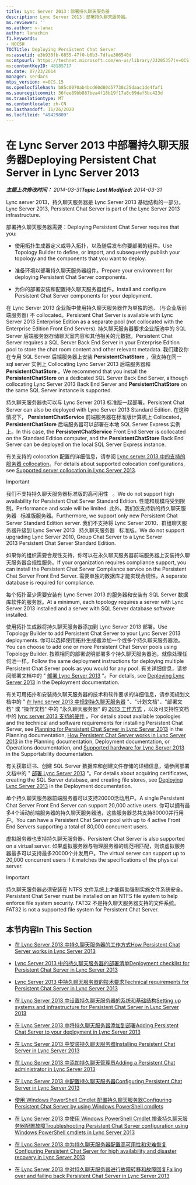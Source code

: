```yaml
---
title: Lync Server 2013：部署持久聊天服务器
description: Lync Server 2013：部署持久聊天服务器。
ms.reviewer: ''
ms.author: v-lanac
author: lanachin
f1.keywords:
- NOCSH
TOCTitle: Deploying Persistent Chat Server
ms:assetid: e3b930fb-6855-47f0-b6b3-7dfae386540d
ms:mtpsurl: https://technet.microsoft.com/en-us/library/JJ205357(v=OCS.15)
ms:contentKeyID: 48185717
ms.date: 07/23/2014
manager: serdars
mtps_version: v=OCS.15
ms.openlocfilehash: b85c0070ab4bcd60d80d57738c25daac1de4faf1
ms.sourcegitcommit: 36fee89bb887bea4f18b19f17a8c69daf5bc423d
ms.translationtype: MT
ms.contentlocale: zh-CN
ms.lasthandoff: 11/26/2020
ms.locfileid: "49429809"
---
```

# <a name="deploying-persistent-chat-server-in-lync-server-2013"></a><span data-ttu-id="29bbb-103">在 Lync Server 2013 中部署持久聊天服务器</span><span class="sxs-lookup"><span data-stu-id="29bbb-103">Deploying Persistent Chat Server in Lync Server 2013</span></span>

<div data-xmlns="http://www.w3.org/1999/xhtml">

<div class="topic" data-xmlns="http://www.w3.org/1999/xhtml" data-msxsl="urn:schemas-microsoft-com:xslt" data-cs="https://msdn.microsoft.com/">

<div data-asp="https://msdn2.microsoft.com/asp">



</div>

<div id="mainSection">

<div id="mainBody"><span data-ttu-id="29bbb-104">

<span> </span></span><span class="sxs-lookup"><span data-stu-id="29bbb-104">

<span> </span></span></span>

<span data-ttu-id="29bbb-105">_**主题上次修改时间：** 2014-03-31_</span><span class="sxs-lookup"><span data-stu-id="29bbb-105">_**Topic Last Modified:** 2014-03-31_</span></span>

<span data-ttu-id="29bbb-106">Lync server 2013，持久聊天服务器是 Lync Server 2013 基础结构的一部分。</span><span class="sxs-lookup"><span data-stu-id="29bbb-106">Lync Server 2013, Persistent Chat Server is part of the Lync Server 2013 infrastructure.</span></span>

<span data-ttu-id="29bbb-107">部署持久聊天服务器需要：</span><span class="sxs-lookup"><span data-stu-id="29bbb-107">Deploying Persistent Chat Server requires that you:</span></span>

  - <span data-ttu-id="29bbb-108">使用拓扑生成器定义或导入拓扑，以及随后发布你要部署的组件。</span><span class="sxs-lookup"><span data-stu-id="29bbb-108">Use Topology Builder to define, or import, and subsequently publish your topology and the components that you want to deploy.</span></span>

  - <span data-ttu-id="29bbb-109">准备环境以部署持久聊天服务器组件。</span><span class="sxs-lookup"><span data-stu-id="29bbb-109">Prepare your environment for deploying Persistent Chat Server components.</span></span>

  - <span data-ttu-id="29bbb-110">为你的部署安装和配置持久聊天服务器组件。</span><span class="sxs-lookup"><span data-stu-id="29bbb-110">Install and configure Persistent Chat Server components for your deployment.</span></span>

<span data-ttu-id="29bbb-111">在 Lync Server 2013 企业版中使用持久聊天服务器作为单独的池， (与企业版前端服务器) 不 collocated。</span><span class="sxs-lookup"><span data-stu-id="29bbb-111">Persistent Chat Server is available with Lync Server 2013 Enterprise Edition as a separate pool (not collocated with the Enterprise Edition Front End Servers).</span></span> <span data-ttu-id="29bbb-112">持久聊天服务器要求企业版池中的 SQL Server 后端服务器存储聊天室内容和其他相关的元数据。</span><span class="sxs-lookup"><span data-stu-id="29bbb-112">Persistent Chat Server requires a SQL Server Back End Server in your Enterprise Edition pool to store the chat room content and other relevant metadata.</span></span> <span data-ttu-id="29bbb-113">我们建议你在专用 SQL Server 后端服务器上安装 **PersistentChatStore** ，但支持在同一 sql server 实例上 Collocating Lync Server 2013 后端服务器和 **PersistentChatStore** 。</span><span class="sxs-lookup"><span data-stu-id="29bbb-113">We recommend that you install the **PersistentChatStore** on a dedicated SQL Server Back End Server, although collocating Lync Server 2013 Back End Server and **PersistentChatStore** on the same SQL Server instance is supported.</span></span>

<span data-ttu-id="29bbb-114">持久聊天服务器也可以与 Lync Server 2013 标准版一起部署。</span><span class="sxs-lookup"><span data-stu-id="29bbb-114">Persistent Chat Server can also be deployed with Lync Server 2013 Standard Edition.</span></span> <span data-ttu-id="29bbb-115">在这种情况下， **PersistentChatService** 前端服务器在标准版计算机上 Collocated， **PersistentChatStore** 后端服务器可以部署在本地 SQL Server Express 实例上。</span><span class="sxs-lookup"><span data-stu-id="29bbb-115">In this case, the **PersistentChatService** Front End Server is collocated on the Standard Edition computer, and the **PersistentChatStore** Back End Server can be deployed on the local SQL Server Express instance.</span></span>

<span data-ttu-id="29bbb-116">有关支持的 colocation 配置的详细信息，请参阅 [Lync server 2013 中的支持的服务器 collocation](lync-server-2013-supported-server-collocation.md)。</span><span class="sxs-lookup"><span data-stu-id="29bbb-116">For details about supported colocation configurations, see [Supported server collocation in Lync Server 2013](lync-server-2013-supported-server-collocation.md).</span></span>

<div>


> [!IMPORTANT]  
> <span data-ttu-id="29bbb-117">我们不支持持久聊天服务器标准版的高可用性 &nbsp; 。</span><span class="sxs-lookup"><span data-stu-id="29bbb-117">We do not support high availability for Persistent Chat Server&nbsp;Standard Edition.</span></span> <span data-ttu-id="29bbb-118">性能和规模将受到限制。</span><span class="sxs-lookup"><span data-stu-id="29bbb-118">Performance and scale will be limited.</span></span> <span data-ttu-id="29bbb-119">此外，我们仅支持新的持久聊天服务器 &nbsp; 标准版服务器。</span><span class="sxs-lookup"><span data-stu-id="29bbb-119">Furthermore, we support only new Persistent Chat Server&nbsp;Standard Edition server.</span></span> <span data-ttu-id="29bbb-120">我们不支持将 Lync Server 2010、群组聊天服务器升级到 Lync Server 2013 &nbsp; 持久聊天服务器 &nbsp; 标准版。</span><span class="sxs-lookup"><span data-stu-id="29bbb-120">We do not support upgrading Lync Server 2010, Group Chat Server to a Lync Server 2013&nbsp;Persistent Chat Server&nbsp;Standard Edition.</span></span>



</div>

<span data-ttu-id="29bbb-121">如果你的组织需要合规性支持，你可以在永久聊天服务器前端服务器上安装持久聊天服务器合规性服务。</span><span class="sxs-lookup"><span data-stu-id="29bbb-121">If your organization requires compliance support, you can install the Persistent Chat Server Compliance service on the Persistent Chat Server Front End Server.</span></span> <span data-ttu-id="29bbb-122">需要单独的数据库才能实现合规性。</span><span class="sxs-lookup"><span data-stu-id="29bbb-122">A separate database is required for compliance.</span></span>

<span data-ttu-id="29bbb-123">每个拓扑至少需要安装有 Lync Server 2013 的服务器和安装有 SQL Server 数据库软件的服务器。</span><span class="sxs-lookup"><span data-stu-id="29bbb-123">At a minimum, each topology requires a server with Lync Server 2013 installed and a server with SQL Server database software installed.</span></span>

<span data-ttu-id="29bbb-124">使用拓扑生成器将持久聊天服务器添加到 Lync Server 2013 部署。</span><span class="sxs-lookup"><span data-stu-id="29bbb-124">Use Topology Builder to add Persistent Chat Server to your Lync Server 2013 deployments.</span></span> <span data-ttu-id="29bbb-125">你可以选择使用拓扑生成器添加一个或多个持久聊天服务器池。</span><span class="sxs-lookup"><span data-stu-id="29bbb-125">You can choose to add one or more Persistent Chat Server pools using Topology Builder.</span></span> <span data-ttu-id="29bbb-126">按照相同的部署说明部署多个持久聊天服务器池，就像处理任何池一样。</span><span class="sxs-lookup"><span data-stu-id="29bbb-126">Follow the same deployment instructions for deploying multiple Persistent Chat Server pools as you would for any pool.</span></span> <span data-ttu-id="29bbb-127">有关详细信息，请参阅部署文档中的 " [部署 Lync Server 2013](lync-server-2013-deploying-lync-server.md) "。</span><span class="sxs-lookup"><span data-stu-id="29bbb-127">For details, see [Deploying Lync Server 2013](lync-server-2013-deploying-lync-server.md) in the Deployment documentation.</span></span>

<span data-ttu-id="29bbb-128">有关可用拓扑和安装持久聊天服务器的技术和软件要求的详细信息，请参阅规划文档中的 " [在 lync server 2013 中规划持久聊天服务器](lync-server-2013-planning-for-persistent-chat-server.md) "、"计划文档"、"部署文档" 或 "操作文档" 中的 "永久聊天服务器" 的 [2013 工作方式](lync-server-2013-how-persistent-chat-server-works.md) ，以及可支持性文档中的 [lync server 2013 支持的硬件](lync-server-2013-supported-hardware.md) 。</span><span class="sxs-lookup"><span data-stu-id="29bbb-128">For details about available topologies and the technical and software requirements for installing Persistent Chat Server, see [Planning for Persistent Chat Server in Lync Server 2013](lync-server-2013-planning-for-persistent-chat-server.md) in the Planning documentation, [How Persistent Chat Server works in Lync Server 2013](lync-server-2013-how-persistent-chat-server-works.md) in the Planning documentation, Deployment documentation, or Operations documentation, and [Supported hardware for Lync Server 2013](lync-server-2013-supported-hardware.md) in the Supportability documentation.</span></span>

<span data-ttu-id="29bbb-129">有关获取证书、创建 SQL Server 数据库和创建文件存储的详细信息，请参阅部署文档中的 " [部署 Lync Server 2013](lync-server-2013-deploying-lync-server.md) "。</span><span class="sxs-lookup"><span data-stu-id="29bbb-129">For details about acquiring certificates, creating the SQL Server database, and creating file stores, see [Deploying Lync Server 2013](lync-server-2013-deploying-lync-server.md) in the Deployment documentation.</span></span>

<span data-ttu-id="29bbb-130">单个持久聊天服务器前端服务器可以支持20000活动用户。</span><span class="sxs-lookup"><span data-stu-id="29bbb-130">A single Persistent Chat Server Front End Server can support 20,000 active users.</span></span> <span data-ttu-id="29bbb-131">你可以拥有最多4个活动前端服务器的持久聊天服务器池，这些服务器总共支持80000并行用户。</span><span class="sxs-lookup"><span data-stu-id="29bbb-131">You can have a Persistent Chat Server pool with up to 4 active Front End Servers supporting a total of 80,000 concurrent users.</span></span>

<span data-ttu-id="29bbb-132">虚拟服务器也支持持久聊天服务器。</span><span class="sxs-lookup"><span data-stu-id="29bbb-132">Persistent Chat Server is also supported on a virtual server.</span></span> <span data-ttu-id="29bbb-133">如果虚拟服务器与物理服务器的规范相匹配，则该虚拟服务器最多可以支持最多20000个并发用户。</span><span class="sxs-lookup"><span data-stu-id="29bbb-133">The virtual server can support up to 20,000 concurrent users if it matches the specifications of the physical server.</span></span>

<div>


> [!IMPORTANT]  
> <span data-ttu-id="29bbb-134">持久聊天服务器必须安装在 NTFS 文件系统上才能帮助强制实施文件系统安全。</span><span class="sxs-lookup"><span data-stu-id="29bbb-134">Persistent Chat Server must be installed on an NTFS file system to help enforce file system security.</span></span> <span data-ttu-id="29bbb-135">FAT32 不是持久聊天服务器支持的文件系统。</span><span class="sxs-lookup"><span data-stu-id="29bbb-135">FAT32 is not a supported file system for Persistent Chat Server.</span></span>



</div>

<div>

## <a name="in-this-section"></a><span data-ttu-id="29bbb-136">本节内容</span><span class="sxs-lookup"><span data-stu-id="29bbb-136">In This Section</span></span>

  - [<span data-ttu-id="29bbb-137">在 Lync Server 2013 中持久聊天服务器的工作方式</span><span class="sxs-lookup"><span data-stu-id="29bbb-137">How Persistent Chat Server works in Lync Server 2013</span></span>](lync-server-2013-how-persistent-chat-server-works.md)

  - [<span data-ttu-id="29bbb-138">Lync Server 2013 中的持久聊天服务器的部署清单</span><span class="sxs-lookup"><span data-stu-id="29bbb-138">Deployment checklist for Persistent Chat Server in Lync Server 2013</span></span>](lync-server-2013-deployment-checklist-for-persistent-chat-server.md)

  - [<span data-ttu-id="29bbb-139">Lync Server 2013 中持久聊天服务器的技术要求</span><span class="sxs-lookup"><span data-stu-id="29bbb-139">Technical requirements for Persistent Chat Server in Lync Server 2013</span></span>](lync-server-2013-technical-requirements-for-persistent-chat-server.md)

  - [<span data-ttu-id="29bbb-140">在 Lync Server 2013 中设置持久聊天服务器的系统和基础结构</span><span class="sxs-lookup"><span data-stu-id="29bbb-140">Setting up systems and infrastructure for Persistent Chat Server in Lync Server 2013</span></span>](lync-server-2013-setting-up-systems-and-infrastructure-for-persistent-chat-server.md)

  - [<span data-ttu-id="29bbb-141">在 Lync Server 2013 中将持久聊天服务器添加到部署</span><span class="sxs-lookup"><span data-stu-id="29bbb-141">Adding Persistent Chat Server to your deployment in Lync Server 2013</span></span>](lync-server-2013-adding-persistent-chat-server-to-your-deployment.md)

  - [<span data-ttu-id="29bbb-142">在 Lync Server 2013 中安装持久聊天服务器</span><span class="sxs-lookup"><span data-stu-id="29bbb-142">Installing Persistent Chat Server in Lync Server 2013</span></span>](lync-server-2013-installing-persistent-chat-server.md)

  - [<span data-ttu-id="29bbb-143">在 Lync Server 2013 中添加持久聊天管理员</span><span class="sxs-lookup"><span data-stu-id="29bbb-143">Adding a Persistent Chat administrator in Lync Server 2013</span></span>](lync-server-2013-adding-a-persistent-chat-administrator.md)

  - [<span data-ttu-id="29bbb-144">在 Lync Server 2013 中配置持久聊天服务器</span><span class="sxs-lookup"><span data-stu-id="29bbb-144">Configuring Persistent Chat Server in Lync Server 2013</span></span>](lync-server-2013-configuring-persistent-chat-server.md)

  - [<span data-ttu-id="29bbb-145">使用 Windows PowerShell Cmdlet 配置持久聊天服务器</span><span class="sxs-lookup"><span data-stu-id="29bbb-145">Configuring Persistent Chat Server by using Windows PowerShell cmdlets</span></span>](configuring-persistent-chat-server-by-using-windows-powershell-cmdlets.md)

  - [<span data-ttu-id="29bbb-146">在 Lync Server 2013 中使用 Windows PowerShell Cmdlet 排查持久聊天服务器配置故障</span><span class="sxs-lookup"><span data-stu-id="29bbb-146">Troubleshooting Persistent Chat Server configuration using Windows PowerShell cmdlets in Lync Server 2013</span></span>](lync-server-2013-troubleshooting-persistent-chat-server-configuration-using-windows-powershell-cmdlets.md)

  - [<span data-ttu-id="29bbb-147">在 Lync Server 2013 中为持久聊天服务器配置高可用性和灾难恢复</span><span class="sxs-lookup"><span data-stu-id="29bbb-147">Configuring Persistent Chat Server for high availability and disaster recovery in Lync Server 2013</span></span>](lync-server-2013-configuring-persistent-chat-server-for-high-availability-and-disaster-recovery.md)

  - [<span data-ttu-id="29bbb-148">在 Lync Server 2013 中对持久聊天服务器进行故障转移和故障回复</span><span class="sxs-lookup"><span data-stu-id="29bbb-148">Failing over and failing back Persistent Chat Server in Lync Server 2013</span></span>](lync-server-2013-failing-over-and-failing-back-persistent-chat-server.md)

<span data-ttu-id="29bbb-149"></div>

</div>

<span> </span>

</div>

</div>

</span><span class="sxs-lookup"><span data-stu-id="29bbb-149"></div>

</div>

<span> </span>

</div>

</div>

</span></span></div>

